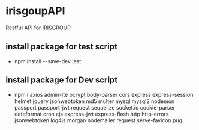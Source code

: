 # irisgoupAPI
Restful API for IRISGROUP
## install package for test script
- npm install --save-dev jest
## install package for Dev script
- npm i axios admin-lte bcrypt body-parser cors express express-session helmet jquery jsonwebtoken md5 multer mysql mysql2 nodemon passport passport-jwt request sequelize socket.io  cookie-parser dateformat cron ejs express-jwt express-flash http http-errors jsonwebtoken log4js morgan  nodemailer  request serve-favicon pug

